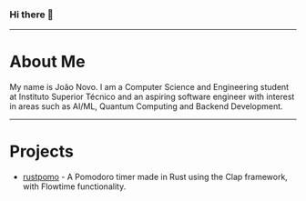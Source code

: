 ### Hi there 👋
---
# About Me
My name is João Novo. I am a Computer Science and Engineering student at Instituto Superior Técnico and an aspiring software engineer with interest in areas such as AI/ML, Quantum Computing and Backend Development.

---
# Projects
-  [rustpomo](https://github.com/joao-novo/rustpomo) - A Pomodoro timer made in Rust using the Clap framework, with Flowtime functionality.
<!--
**joao-novo/joao-novo** is a ✨ _special_ ✨ repository because its `README.md` (this file) appears on your GitHub profile.

Here are some ideas to get you started:

- 🔭 I’m currently working on ...
- 🌱 I’m currently learning ...
- 👯 I’m looking to collaborate on ...
- 🤔 I’m looking for help with ...
- 💬 Ask me about ...
- 📫 How to reach me: ...
- 😄 Pronouns: ...
- ⚡ Fun fact: ...
-->

